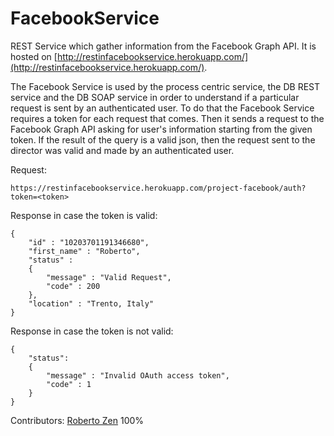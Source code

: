 # FacebookService
REST Service which gather information from the Facebook Graph API. It is hosted on [http://restinfacebookservice.herokuapp.com/](http://restinfacebookservice.herokuapp.com/).

The Facebook Service is used by the process centric service, the DB REST service and the DB SOAP service in order to understand if a particular request is sent by an authenticated user.
To do that the Facebook Service requires a token for each request that comes. Then it sends a request to the Facebook Graph API asking for user's information starting from the given token. If the result of the query is a valid json, then the request sent to the director was valid and made by an authenticated user.


Request:
```
https://restinfacebookservice.herokuapp.com/project-facebook/auth?token=<token>
```

Response in case the token is valid:
```
{
	"id" : "10203701191346680",
	"first_name" : "Roberto",
	"status" :
	{
		"message" : "Valid Request",
		"code" : 200
	},
	"location" : "Trento, Italy"
}
```

Response in case the token is not valid:
```
{
	"status":
	{
		"message" : "Invalid OAuth access token",
		"code" : 1
	}
}
```

Contributors: [Roberto Zen](https://github.com/robzenn92) 100%